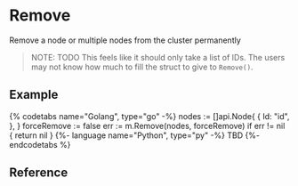 # Remove
Remove a node or multiple nodes from the cluster permanently

> NOTE: TODO This feels like it should only take a list of IDs. The users may not know how much to fill the struct to give to `Remove()`.

## Example

{% codetabs name="Golang", type="go" -%}
nodes := []api.Node{
    {
        Id: "id",
    },
}
forceRemove := false
err := m.Remove(nodes, forceRemove)
if err != nil {
    return nil
}
{%- language name="Python", type="py" -%}
TBD
{%- endcodetabs %}

## Reference